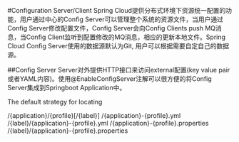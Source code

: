 #Configuration Server/Client
Spring Cloud提供分布式环境下资源统一配置的功能，用户通过中心的Config Server可以管理整个系统的资源文件，当用户通过Config Server修改配置文件，Config Server会向Config Clients push MQ消息，当Config Client监听到配置修改的MQ消息，相应的更新本地文件。Spring Cloud Config Server使用的数据源默认为Git, 用户可以根据需要自定自己的数据源。


##Config Server
Server对外提供HTTP接口来访问external配置(key value pair或者YAML内容)。使用@EnableConfigServer注解可以很方便的将Config Server集成到Springboot Application中。





The default strategy for locating 

/{application}/{profile}[/{label}]
/{application}-{profile}.yml
/{label}/{application}-{profile}.yml
/{application}-{profile}.properties
/{label}/{application}-{profile}.properties